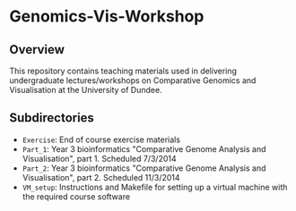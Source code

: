 # Genomics-Vis-Workshop

## Overview

This repository contains teaching materials used in delivering undergraduate lectures/workshops on Comparative Genomics and Visualisation at the University of Dundee.



## Subdirectories

* `Exercise`: End of course exercise materials
* `Part_1`: Year 3 bioinformatics "Comparative Genome Analysis and Visualisation", part 1. Scheduled 7/3/2014
* `Part_2`: Year 3 bioinformatics "Comparative Genome Analysis and Visualisation", part 2. Scheduled 11/3/2014
* `VM_setup`: Instructions and Makefile for setting up a virtual machine with the required course software